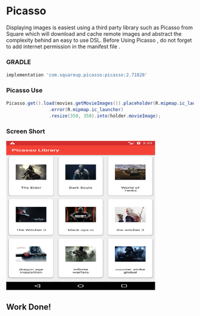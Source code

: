 # Picasso
Displaying images is easiest using a third party library such as Picasso from Square which will download and cache remote images and abstract the complexity behind an easy to use DSL.
Before Using Picasso , do not forget to add internet permission in the manifest file .

### GRADLE
```gradle
implementation 'com.squareup.picasso:picasso:2.71828'

```

### Picasso Use

```java
Picasso.get().load(movies.getMovieImages()).placeholder(R.mipmap.ic_launcher)
                .error(R.mipmap.ic_launcher)
                .resize(350, 350).into(holder.movieImage);

```

### Screen Short 

<img src="https://github.com/apptech44/picasso-library-app/blob/master/piccose-library.png" data-canonical-src="https://github.com/apptech44/picasso-library-app/blob/master/piccose-library.png" width="400" height="400" />

## Work Done!
